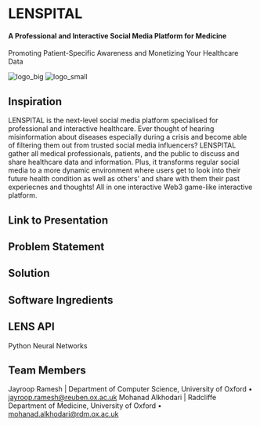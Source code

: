 # LENSPITAL

#### A Professional and Interactive Social Media Platform for Medicine

Promoting Patient-Specific Awareness and Monetizing Your Healthcare Data 

![logo_big](https://user-images.githubusercontent.com/62998803/201514620-e1fb1191-94b8-4525-aaa8-cf9566a3b447.png) ![logo_small](https://user-images.githubusercontent.com/62998803/201514625-fb6ae9c4-115e-43ce-8a01-188261ebce75.png)

## Inspiration
LENSPITAL is the next-level social media platform specialised for professional and interactive healthcare. Ever thought of hearing misinformation about diseases especially during a crisis and become able of filtering them out from trusted social media influencers? LENSPITAL gather all medical professionals, patients, and the public to discuss and share healthcare data and information. Plus, it transforms regular social media to a more dynamic environment where users get to look into their future health condition as well as others' and share with them their past experiecnes and thoughts! All in one interactive Web3 game-like interactive platform.

## Link to Presentation

## Problem Statement

## Solution

## Software Ingredients

## LENS API
Python
Neural Networks

## Team Members
Jayroop Ramesh | Department of Computer Science, University of Oxford • jayroop.ramesh@reuben.ox.ac.uk
Mohanad Alkhodari | Radcliffe Department of Medicine, University of Oxford • mohanad.alkhodari@rdm.ox.ac.uk

